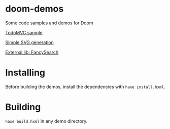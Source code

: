 # doom-demos

Some code samples and demos for Doom

[TodoMVC sample](https://rawgit.com/fponticelli/doom-demos/master/todomvc/index.html)

[Simple SVG generation](https://rawgit.com/fponticelli/doom-demos/master/svg/www/index.html)

[External lib: FancySearch](https://rawgit.com/fponticelli/doom-demos/master/fancysearch/www/index.html)

# Installing

Before building the demos, install the dependencies with `haxe install.hxml`.

# Building

`haxe build.hxml` in any demo directory.
